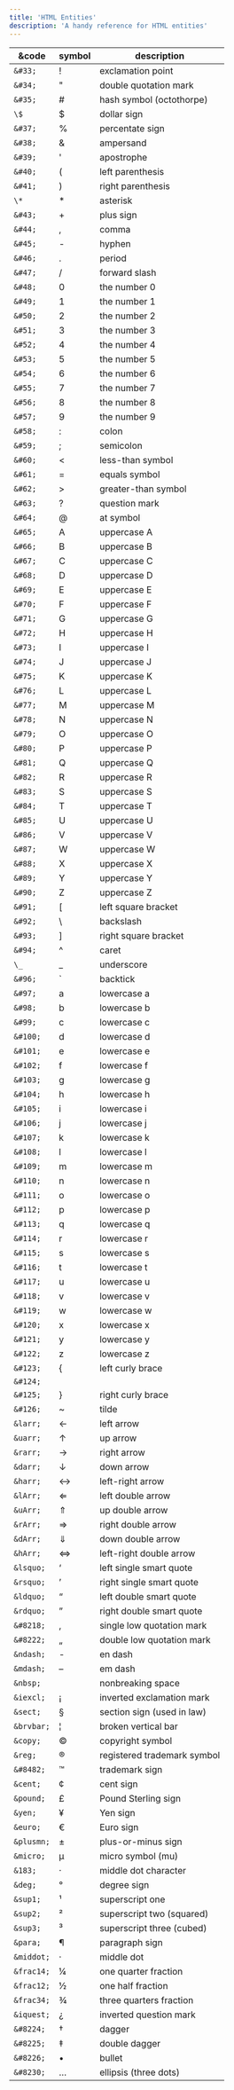 ```yaml
---
title: 'HTML Entities'
description: 'A handy reference for HTML entities'
---
```


| &code      | symbol       | description                 |
| ---------- | ------------ | --------------------------- |
| `&#33;`    | !            | exclamation point           |
| `&#34;`    | "            | double quotation mark       |
| `&#35;`    | #            | hash symbol (octothorpe)    |
| `\$`       | \$           | dollar sign                 |
| `&#37;`    | %            | percentate sign             |
| `&#38;`    | &            | ampersand                   |
| `&#39;`    | '            | apostrophe                  |
| `&#40;`    | (            | left parenthesis            |
| `&#41;`    | )            | right parenthesis           |
| `\*`       | \*           | asterisk                    |
| `&#43;`    | +            | plus sign                   |
| `&#44;`    | ,            | comma                       |
| `&#45;`    | -            | hyphen                      |
| `&#46;`    | .            | period                      |
| `&#47;`    | /            | forward slash               |
| `&#48;`    | 0            | the number 0                |
| `&#49;`    | 1            | the number 1                |
| `&#50;`    | 2            | the number 2                |
| `&#51;`    | 3            | the number 3                |
| `&#52;`    | 4            | the number 4                |
| `&#53;`    | 5            | the number 5                |
| `&#54;`    | 6            | the number 6                |
| `&#55;`    | 7            | the number 7                |
| `&#56;`    | 8            | the number 8                |
| `&#57;`    | 9            | the number 9                |
| `&#58;`    | :            | colon                       |
| `&#59;`    | ;            | semicolon                   |
| `&#60;`    | <            | less-than symbol            |
| `&#61;`    | =            | equals symbol               |
| `&#62;`    | >            | greater-than symbol         |
| `&#63;`    | ?            | question mark               |
| `&#64;`    | @            | at symbol                   |
| `&#65;`    | A            | uppercase A                 |
| `&#66;`    | B            | uppercase B                 |
| `&#67;`    | C            | uppercase C                 |
| `&#68;`    | D            | uppercase D                 |
| `&#69;`    | E            | uppercase E                 |
| `&#70;`    | F            | uppercase F                 |
| `&#71;`    | G            | uppercase G                 |
| `&#72;`    | H            | uppercase H                 |
| `&#73;`    | I            | uppercase I                 |
| `&#74;`    | J            | uppercase J                 |
| `&#75;`    | K            | uppercase K                 |
| `&#76;`    | L            | uppercase L                 |
| `&#77;`    | M            | uppercase M                 |
| `&#78;`    | N            | uppercase N                 |
| `&#79;`    | O            | uppercase O                 |
| `&#80;`    | P            | uppercase P                 |
| `&#81;`    | Q            | uppercase Q                 |
| `&#82;`    | R            | uppercase R                 |
| `&#83;`    | S            | uppercase S                 |
| `&#84;`    | T            | uppercase T                 |
| `&#85;`    | U            | uppercase U                 |
| `&#86;`    | V            | uppercase V                 |
| `&#87;`    | W            | uppercase W                 |
| `&#88;`    | X            | uppercase X                 |
| `&#89;`    | Y            | uppercase Y                 |
| `&#90;`    | Z            | uppercase Z                 |
| `&#91;`    | [            | left square bracket         |
| `&#92;`    | \            | backslash                   |
| `&#93;`    | ]            | right square bracket        |
| `&#94;`    | ^            | caret                       |
| `\_`       | \_           | underscore                  |
| `&#96;`    | ` | backtick |
| `&#97;`    | a            | lowercase a                 |
| `&#98;`    | b            | lowercase b                 |
| `&#99;`    | c            | lowercase c                 |
| `&#100;`   | d            | lowercase d                 |
| `&#101;`   | e            | lowercase e                 |
| `&#102;`   | f            | lowercase f                 |
| `&#103;`   | g            | lowercase g                 |
| `&#104;`   | h            | lowercase h                 |
| `&#105;`   | i            | lowercase i                 |
| `&#106;`   | j            | lowercase j                 |
| `&#107;`   | k            | lowercase k                 |
| `&#108;`   | l            | lowercase l                 |
| `&#109;`   | m            | lowercase m                 |
| `&#110;`   | n            | lowercase n                 |
| `&#111;`   | o            | lowercase o                 |
| `&#112;`   | p            | lowercase p                 |
| `&#113;`   | q            | lowercase q                 |
| `&#114;`   | r            | lowercase r                 |
| `&#115;`   | s            | lowercase s                 |
| `&#116;`   | t            | lowercase t                 |
| `&#117;`   | u            | lowercase u                 |
| `&#118;`   | v            | lowercase v                 |
| `&#119;`   | w            | lowercase w                 |
| `&#120;`   | x            | lowercase x                 |
| `&#121;`   | y            | lowercase y                 |
| `&#122;`   | z            | lowercase z                 |
| `&#123;`   | {            | left curly brace            |
| `&#124;`   |              |                             | vertical bar |
| `&#125;`   | }            | right curly brace           |
| `&#126;`   | ~            | tilde                       |
| `&larr;`   | ←            | left arrow                  |
| `&uarr;`   | ↑            | up arrow                    |
| `&rarr;`   | →            | right arrow                 |
| `&darr;`   | ↓            | down arrow                  |
| `&harr;`   | ↔            | left-right arrow            |
| `&lArr;`   | ⇐            | left double arrow           |
| `&uArr;`   | ⇑            | up double arrow             |
| `&rArr;`   | ⇒            | right double arrow          |
| `&dArr;`   | ⇓            | down double arrow           |
| `&hArr;`   | ⇔            | left-right double arrow     |
| `&lsquo;`  | ‘            | left single smart quote     |
| `&rsquo;`  | ’            | right single smart quote    |
| `&ldquo;`  | “            | left double smart quote     |
| `&rdquo;`  | ”            | right double smart quote    |
| `&#8218;`  | ‚            | single low quotation mark   |
| `&#8222;`  | „            | double low quotation mark   |
| `&ndash;`  | -            | en dash                     |
| `&mdash;`  | –            | em dash                     |
| `&nbsp;`   |              | nonbreaking space           |
| `&iexcl;`  | ¡            | inverted exclamation mark   |
| `&sect;`   | §            | section sign (used in law)  |
| `&brvbar;` | ¦            | broken vertical bar         |
| `&copy;`   | ©            | copyright symbol            |
| `&reg;`    | ®            | registered trademark symbol |
| `&#8482;`  | ™            | trademark sign              |
| `&cent;`   | ¢            | cent sign                   |
| `&pound;`  | £            | Pound Sterling sign         |
| `&yen;`    | ¥            | Yen sign                    |
| `&euro;`   | €            | Euro sign                   |
| `&plusmn;` | ±            | plus-or-minus sign          |
| `&micro;`  | µ            | micro symbol (mu)           |
| `&183;`    | ·            | middle dot character        |
| `&deg;`    | °            | degree sign                 |
| `&sup1;`   | ¹            | superscript one             |
| `&sup2;`   | ²            | superscript two (squared)   |
| `&sup3;`   | ³            | superscript three (cubed)   |
| `&para;`   | ¶            | paragraph sign              |
| `&middot;` | ·            | middle dot                  |
| `&frac14;` | ¼            | one quarter fraction        |
| `&frac12;` | ½            | one half fraction           |
| `&frac34;` | ¾            | three quarters fraction     |
| `&iquest;` | ¿            | inverted question mark      |
| `&#8224;`  | †            | dagger                      |
| `&#8225;`  | ‡            | double dagger               |
| `&#8226;`  | •            | bullet                      |
| `&#8230;`  | …            | ellipsis (three dots)       |
